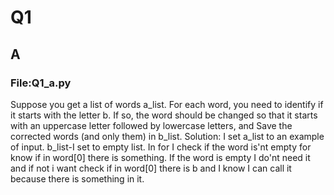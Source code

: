 # Q1
## A
### File:Q1_a.py
Suppose you get a list of words a_list. For each word, you need to identify if it starts with the letter b.
If so, the word should be changed so that it starts with an uppercase letter followed by lowercase letters, and
Save the corrected words (and only them) in b_list.
Solution:
I set a_list to an example of input.
b_list-I set to empty list.
In for I check if the word is'nt empty for know if in word[0] there is something.
If the word is empty I do'nt need it and if not i want check if in word[0] there is b and I know I can call it because there is something in it.
